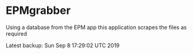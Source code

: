 # EPMgrabber
Using a database from the EPM app this application scrapes the files as required


Latest backup: Sun Sep 8 17:29:02 UTC 2019
